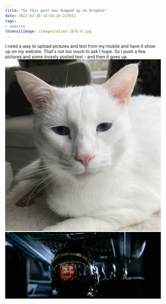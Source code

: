 ```yaml
---
title: "So this post was dumped up on Dropbox"
date: 2022-03-30 19:50:20.225652
tags:
- website
thumnailImage: /images/alien-1976-6.jpg
---
```

I need a way to upload pictures and text from my mobile and have it show up on my website.
That's not too much to ask I hope.
So I push a few pictures and some loosely posted text - and then it goes up.
![So Handsome](/images/boycat.jpg)
![Nostromo](/images/alien-1979-6.jpg)
